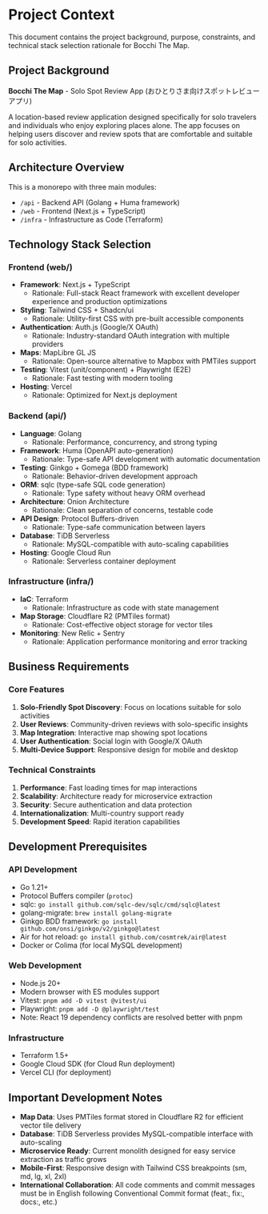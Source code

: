 # Project Context

This document contains the project background, purpose, constraints, and technical stack selection rationale for Bocchi The Map.

## Project Background

**Bocchi The Map** - Solo Spot Review App (おひとりさま向けスポットレビューアプリ)

A location-based review application designed specifically for solo travelers and individuals who enjoy exploring places alone. The app focuses on helping users discover and review spots that are comfortable and suitable for solo activities.

## Architecture Overview

This is a monorepo with three main modules:

- `/api` - Backend API (Golang + Huma framework)
- `/web` - Frontend (Next.js + TypeScript)
- `/infra` - Infrastructure as Code (Terraform)

## Technology Stack Selection

### Frontend (web/)

- **Framework**: Next.js + TypeScript
  - Rationale: Full-stack React framework with excellent developer experience and production optimizations
- **Styling**: Tailwind CSS + Shadcn/ui
  - Rationale: Utility-first CSS with pre-built accessible components
- **Authentication**: Auth.js (Google/X OAuth)
  - Rationale: Industry-standard OAuth integration with multiple providers
- **Maps**: MapLibre GL JS
  - Rationale: Open-source alternative to Mapbox with PMTiles support
- **Testing**: Vitest (unit/component) + Playwright (E2E)
  - Rationale: Fast testing with modern tooling
- **Hosting**: Vercel
  - Rationale: Optimized for Next.js deployment

### Backend (api/)

- **Language**: Golang
  - Rationale: Performance, concurrency, and strong typing
- **Framework**: Huma (OpenAPI auto-generation)
  - Rationale: Type-safe API development with automatic documentation
- **Testing**: Ginkgo + Gomega (BDD framework)
  - Rationale: Behavior-driven development approach
- **ORM**: sqlc (type-safe SQL code generation)
  - Rationale: Type safety without heavy ORM overhead
- **Architecture**: Onion Architecture
  - Rationale: Clean separation of concerns, testable code
- **API Design**: Protocol Buffers-driven
  - Rationale: Type-safe communication between layers
- **Database**: TiDB Serverless
  - Rationale: MySQL-compatible with auto-scaling capabilities
- **Hosting**: Google Cloud Run
  - Rationale: Serverless container deployment

### Infrastructure (infra/)

- **IaC**: Terraform
  - Rationale: Infrastructure as code with state management
- **Map Storage**: Cloudflare R2 (PMTiles format)
  - Rationale: Cost-effective object storage for vector tiles
- **Monitoring**: New Relic + Sentry
  - Rationale: Application performance monitoring and error tracking

## Business Requirements

### Core Features

1. **Solo-Friendly Spot Discovery**: Focus on locations suitable for solo activities
2. **User Reviews**: Community-driven reviews with solo-specific insights
3. **Map Integration**: Interactive map showing spot locations
4. **User Authentication**: Social login with Google/X OAuth
5. **Multi-Device Support**: Responsive design for mobile and desktop

### Technical Constraints

1. **Performance**: Fast loading times for map interactions
2. **Scalability**: Architecture ready for microservice extraction
3. **Security**: Secure authentication and data protection
4. **Internationalization**: Multi-country support ready
5. **Development Speed**: Rapid iteration capabilities

## Development Prerequisites

### API Development

- Go 1.21+
- Protocol Buffers compiler (`protoc`)
- sqlc: `go install github.com/sqlc-dev/sqlc/cmd/sqlc@latest`
- golang-migrate: `brew install golang-migrate`
- Ginkgo BDD framework: `go install github.com/onsi/ginkgo/v2/ginkgo@latest`
- Air for hot reload: `go install github.com/cosmtrek/air@latest`
- Docker or Colima (for local MySQL development)

### Web Development

- Node.js 20+
- Modern browser with ES modules support
- Vitest: `pnpm add -D vitest @vitest/ui`
- Playwright: `pnpm add -D @playwright/test`
- Note: React 19 dependency conflicts are resolved better with pnpm

### Infrastructure

- Terraform 1.5+
- Google Cloud SDK (for Cloud Run deployment)
- Vercel CLI (for deployment)

## Important Development Notes

- **Map Data**: Uses PMTiles format stored in Cloudflare R2 for efficient vector tile delivery
- **Database**: TiDB Serverless provides MySQL-compatible interface with auto-scaling
- **Microservice Ready**: Current monolith designed for easy service extraction as traffic grows
- **Mobile-First**: Responsive design with Tailwind CSS breakpoints (sm, md, lg, xl, 2xl)
- **International Collaboration**: All code comments and commit messages must be in English following Conventional Commit format (feat:, fix:, docs:, etc.)
